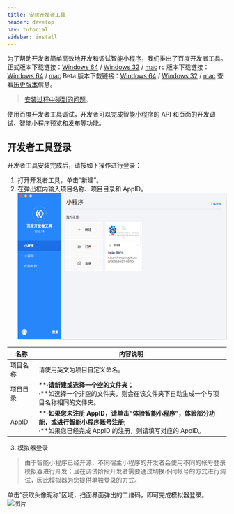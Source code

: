 ```yaml
---
title: 安装开发者工具
header: develop
nav: tutorial
sidebar: install
---
```

为了帮助开发者简单高效地开发和调试智能小程序，我们推出了百度开发者工具。
正式版本下载链接：[Windows 64](http://smartprogram.baidu.com/mappconsole/api/devDownload?system=windows&type=online) / [Windows 32](http://smartprogram.baidu.com/mappconsole/api/devDownload?system=windows32&type=online) / [mac](http://smartprogram.baidu.com/mappconsole/api/devDownload?system=mac&type=online)
rc 版本下载链接：[Windows 64](http://smartprogram.baidu.com/mappconsole/api/devDownload?system=windows&type=rc) / [mac](http://smartprogram.baidu.com/mappconsole/api/devDownload?system=mac&type=rc)
Beta 版本下载链接：[Windows 64](http://smartprogram.baidu.com/mappconsole/api/devDownload?system=windows&type=beta) / [Windows 32](http://smartprogram.baidu.com/mappconsole/api/devDownload?system=windows32&type=beta) / [mac](http://smartprogram.baidu.com/mappconsole/api/devDownload?system=mac&type=beta)
查看<a href="https://smartprogram.baidu.com/docs/develop/devtools/history/">历史版本</a>信息。

> <a href="https://smartprogram.baidu.com/docs/develop/faq/frequently/#工具">安装过程中碰到的问题</a>。

使用百度开发者工具调试，开发者可以完成智能小程序的 API 和页面的开发调试、智能小程序预览和发布等功能。

## 开发者工具登录

开发者工具安装完成后，请按如下操作进行登录：
1. 打开开发者工具，单击“新建”。
2. 在弹出框内输入项目名称、项目目录和 AppID。
 ![图片](../../../img/tool/工具03.png)

|名称|内容说明|
|--|--|
|项目名称|请使用英文为项目自定义命名。|
|项目目录|**·**请新建或选择一个空的文件夹；<br>**·**如选择一个非空的文件夹，则会在该文件夹下自动生成一个与项目名称相同的文件夹。|
|AppID|**·**如果您未注册 AppID，请单击“体验智能小程序”，体验部分功能，或进行<a href="https://smartprogram.baidu.com/docs/introduction/register/">智能小程序账号注册</a>;<br>**·**如果您已经完成 AppID 的注册，则请填写对应的 AppID。|

3. 模拟器登录

> 由于智能小程序已经开源，不同宿主小程序的开发者会使用不同的帐号登录模拟器进行开发；且在调试阶段开发者需要通过切换不同帐号的方式进行调试，因此模拟器为您提供单独登录的方式。

单击“获取头像昵称”区域，扫面界面弹出的二维码，即可完成模拟器登录。
 ![图片](../../../img/tool/模拟器.png)

